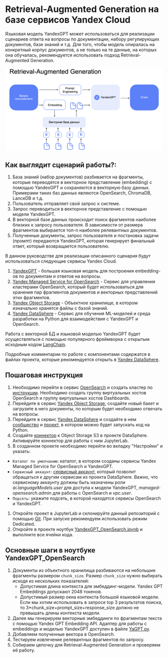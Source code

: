 # Retrieval-Augmented Generation на базе сервисов Yandex Cloud

Языковая модель YandexGPT может использоваться для реализации сценариев ответа на вопросы по документации, набору регулирующих документов, базе знаний и т.д. Для того, чтобы модель опиралась на конкретный корпус документов, а не только на те данные, на которых она обучалась, рекомендуется использовать подход Retrieval-Augmented Generation.

![Архитектура Retrieval-Augmented Generation](images/retrieval_augmented_generation_scanario.png)

## Как выглядит сценарий работы?:
1. База знаний (набор документов) разбивается на фрагменты, которые переводятся в векторное представление (embedding) с помощью YandexGPT и сохраняются в векторную базу данных. Примерами таких баз данных являются OpenSearch, ChromaDB, LanceDB и т.д.
1. Пользователь отправляет свой запрос к системе.
1. Запрос переводиться в векторное представление с помощью модели YandexGPT. 
1. В векторной базе данных происходит поиск фрагментов наиболее близких к запросу пользователя. В зависимости от размера фрагментов выбирается топ-n наиболее релевантных документов.
1. Полученные документы, запрос пользователя и постановка задачи (промпт) передаются YandexGPT, которая генерирует финальный ответ, который возвращается пользователю. 

В данном руководстве для реализации описанного сценария будут использоваться следующие сервисы Yandex Cloud.
1. [YandexGPT](https://cloud.yandex.ru/docs/yandexgpt/) - большая языковая модель для построения embedding-ов по документам и ответов на вопросы.
1. [Yandex Managed Service for OpenSearch](https://cloud.yandex.ru/docs/managed-opensearch/) - Сервис для управления кластерами OpenSearch, который будет использоваться для хранения пар фрагментов документов и векторных представлений этих фрагментов.
1. [Yandex Object Storage](https://cloud.yandex.ru/docs/storage/) - Объектное хранилище, в котором изначально хранятся файлы с базой знаний. 
1. [Yandex DataSphere](https://cloud.yandex.ru/docs/datasphere/) - Cервис для обучения ML-моделей и среда разработки на Python для взаимодействия с YandexGPT и OpenSearch.

Работа с векторной БД и языковой моделью YandexGPT будет осуществляться с помощью популярного фреймворка с открытым исходным кодом [LangChain](https://www.langchain.com/). 

Подробные комментарии по работе с компонентами содержатся в файлах проекта, которые рекомендуется открыть в [Yandex DataSphere](https://cloud.yandex.ru/services/datasphere).

## Пошаговая инструкция

1. Необходимо перейти в сервис [OpenSearch](https://cloud.yandex.ru/services/managed-opensearch) и создать кластер по [инструкции](https://cloud.yandex.ru/docs/managed-opensearch/operations/cluster-create). Необходимо создать группу виртуальных хостов OpenSearch и группу виртуальных хостов Dashboards.
1. Перейдите в сервис [Yandex Object Storage](https://cloud.yandex.ru/docs/storage/), создайте новый бакет и загрузите в него документы, по которым будет необходимо отвечать на вопросы.  
1. Перейдите в сервис [Yandex DataSphere](https://cloud.yandex.ru/services/datasphere) и создайте в нем [сообщество](https://cloud.yandex.ru/docs/datasphere/operations/community/create) и [проект](https://cloud.yandex.ru/docs/datasphere/operations/projects/create), в котором можно будет запускать код на Python. 
1. Создайте [коннектор](https://cloud.yandex.ru/docs/datasphere/operations/data/s3-connectors) к Object Storage S3 в проекте DataSphere. Активируйте коннектор для работы с ним JupyterLab. 
1. В созданном проекте необходимо перейти во вкладку "Настройки" и указать:
- `Каталог по умолчанию`: каталог, в котором созданы сервисы Yandex Managed Service for OpenSearch и YandexGPT.
- `Сервисный аккаунт`: [сервисный аккаунт](https://cloud.yandex.ru/docs/iam/quickstart-sa), который позволит обращаться к другим сервисам из проекта DataSphere. Важно, что сервисному аккаунту должны быть назначены роли *ai.languageModels.user* для доступа к модели YandexGPT, *managed-opensearch.admin* для работы с OpenSearch и *vpc.user*.
- `Подсеть`: укажите подсеть, в которой находятся сервисы OpenSearch и YandexGPT.
1. Откройте проект в JupyterLab и склонируйте данный репозиторий с помощью [Git](https://cloud.yandex.ru/docs/datasphere/operations/projects/work-with-git). При запуске рекомендуем использовать режим Dedicated. 
1. Откройте в проекте ноутбук [YandexGPT_OpenSearch.ipynb](YandexGPT_OpenSearch.ipynb) и выполните все ячейки кода.


## Основные шаги в ноутбуке YandexGPT_OpenSearch
1. Документы из объектного хранилища разбиваются на небольшие фрагменты размером `chunk_size`. Размер `chunk_size` нужно выбирать исходя из нескольких показателей:
    * Допустимая длина контекста для эмбеддинг-модели. Yandex GPT Embeddings допускают 2048 токенов.
    * Допустимый размер окна контекста большой языковой модели. Если мы хотим использовать в запросе top 3 результатов поиска, то 3*chunk_size+prompt_size+response_size должно не превышать длины контекста модели.
1. Далее мы генерируем векторные эмбеддинги по фрагментам текста с помощью Yandex GPT Embedding API. Адаптер для работы с embeddings и моделью YandexGPT доступен в файле [YaGPT.py](YaGPT.py).
1. Добавляем полученные вектора в OpenSearch.
1. Тестируем извлечение релевантных фрагментов по запросу.
1. Собираем цепочку для Retrieval-Augmented Generation и проверяем её работу.
